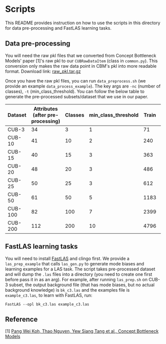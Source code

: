 # Scripts

This README provides instruction on how to use the scripts in this directory for
data pre-processing and FastLAS learning tasks.

## Data pre-processing

You will need the raw pkl files that we converted from Concept Bottleneck 
Models' paper [1]'s raw pkl to our `CUBRawDataItem` (class in `common.py`). This
conversion only makes the raw data point in CBM's pkl into more readable format.
Download link: [raw_pkl.tar.gz](https://drive.google.com/file/d/1wbSbkKgVN-i8ZBjiRyRf93zTKATeU0Is/view?usp=share_link)

Once you have the raw pkl files, you can run `data_preprocess.sh` (we provide an
example `data_process_example`). The key args are `-nc` (number of classes), `-t`
(min_class_threshold). You can follow the below table to generate the pre-processed
subsets/dataset that we use in our paper.

| Dataset | Attributes (after pre-processing) | Classes | min_class_threshold | Train | Val  | Test | Total |
|---------|-----------------------------------|---------|---------------------|-------|------|------|-------|
| CUB-3   | 34                                | 3       | 1                   | 71    | 19   | 88   | 178   |
| CUB-10  | 41                                | 10      | 2                   | 240   | 60   | 243  | 543   |
| CUB-15  | 40                                | 15      | 3                   | 363   | 87   | 387  | 837   |
| CUB-20  | 48                                | 20      | 3                   | 486   | 114  | 515  | 1115  |
| CUB-25  | 50                                | 25      | 3                   | 612   | 138  | 652  | 1402  |
| CUB-50  | 61                                | 50      | 5                   | 1183  | 317  | 1389 | 2889  |
| CUB-100 | 82                                | 100     | 7                   | 2399  | 601  | 2864 | 5864  |
| CUB-200 | 112                               | 200     | 10                  | 4796  | 1198 | 5794 | 11788 |

## FastLAS learning tasks

You will need to install [FastLAS](https://github.com/spike-imperial/FastLAS/releases)
and clingo first.
We provide a `las_prep_example` that calls `las_gen.py` to generate mode biases
and learning examples for a LAS task. The script takes pre-processed dataset and
will dump the `.las` files into a directory (you need to create one first before
pass it in as an arg). For example, after running `las_prep.sh` on CUB-3 subset,
the output background file (that has mode biases, but no actual background
knowledge) is `bk_c3.las` and the examples file is `example_c3.las`, to learn
with FastLAS, run:

```
FastLAS --opl bk_c3.las example_c3.las
```

## Reference

[1] [Pang Wei Koh, Thao Nguyen, Yew Siang Tang et al., Concept Bottleneck Models](http://proceedings.mlr.press/v119/koh20a.html)

